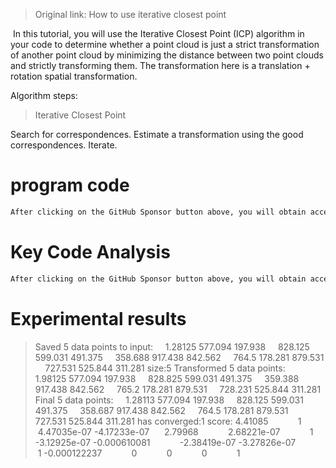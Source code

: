 >  Original link: How to use iterative closest point 

  In this tutorial, you will use the Iterative Closest Point (ICP) algorithm in your code to determine whether a point cloud is just a strict transformation of another point cloud by minimizing the distance between two point clouds and strictly transforming them. The transformation here is a translation + rotation spatial transformation. 

 Algorithm steps: 

>  Iterative Closest Point

Search for correspondences. Estimate a transformation using the good correspondences. Iterate. 

#  program code 

  ```python  
After clicking on the GitHub Sponsor button above, you will obtain access permissions to my private code repository ( https://github.com/slowlon/my_code_bar ) to view this blog code. By searching the code number of this blog, you can find the code you need, code number is: 202402030957375397
  ```  
#  Key Code Analysis 

  ```python  
After clicking on the GitHub Sponsor button above, you will obtain access permissions to my private code repository ( https://github.com/slowlon/my_code_bar ) to view this blog code. By searching the code number of this blog, you can find the code you need, code number is: 202402030957375397
  ```  
#  Experimental results 

>  Saved 5 data points to input:     1.28125 577.094 197.938     828.125 599.031 491.375     358.688 917.438 842.562     764.5 178.281 879.531     727.531 525.844 311.281 size:5 Transformed 5 data points:     1.98125 577.094 197.938     828.825 599.031 491.375     359.388 917.438 842.562     765.2 178.281 879.531     728.231 525.844 311.281 Final 5 data points:     1.28113 577.094 197.938     828.125 599.031 491.375     358.687 917.438 842.562     764.5 178.281 879.531     727.531 525.844 311.281 has converged:1 score: 4.41085            1  4.47035e-07 -4.17233e-07      2.79968            2.68221e-07            1 -3.12925e-07 -0.000610081            -2.38419e-07 -3.27826e-07            1 -0.000122237            0            0            0            1 

